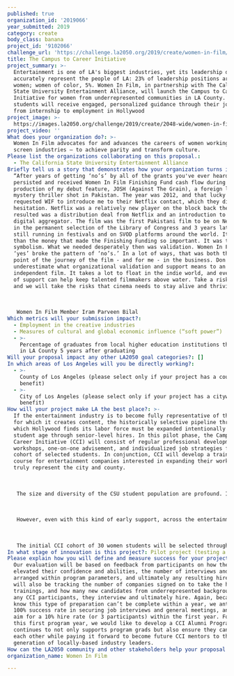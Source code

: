 ```yaml
---
published: true
organization_id: '2019066'
year_submitted: 2019
category: create
body_class: banana
project_id: '9102066'
challenge_url: 'https://challenge.la2050.org/2019/create/women-in-film/'
title: The Campus to Career Initiative
project_summary: >-
  Entertainment is one of LA's biggest industries, yet its leadership does not
  accurately represent the people of LA: 23% of leadership positions are held by
  women; women of color, 5%. Women In Film, in partnership with The California
  State University Entertainment Alliance, will launch the Campus to Career
  Initiative for women from underrepresented communities in LA County. These
  students will receive engaged, personalized guidance through their journeys
  from internship to employment in Hollywood
project_image: >-
  https://images.la2050.org/challenge/2019/create/2048-wide/women-in-film.jpg
project_video: ''
What does your organization do?: >-
  Women In Film advocates for and advances the careers of women working in the
  screen industries — to achieve parity and transform culture.
Please list the organizations collaborating on this proposal.:
  - The California State University Entertainment Alliance
Briefly tell us a story that demonstrates how your organization turns inspiration into impact.: >-
  “After years of getting ‘no’s’ by all of the grants you've ever heard of, we
  persisted and received Women In Film Finishing Fund cash flow during the post
  production of my debut feature, JOSH (Against The Grain), a foreign language
  mystery thriller shot in Pakistan. The year was 2012, and that lucky year, I
  requested WIF to introduce me to their Netflix contact, which they did without
  hesitation. Netflix was a relatively new player on the block back then. What
  resulted was a distribution deal from Netflix and an introduction to a bigger
  digital aggregator. The film was the first Pakistani film to be on Netflix, be
  in the permanent selection of the Library of Congress and 3 years later, it is
  still running in festivals and on SVOD platforms around the world. It was more
  than the money that made the Finishing Funding so important. It was the
  symbolism. What we needed desperately then was validation. Women In Film’s
  ‘yes’ broke the pattern of ‘no’s.’ In a lot of ways, that was both the tipping
  point of the journey of the film - and for me - in the business. Don't ever
  underestimate what organizational validation and support means to an
  independent film. It takes a lot to float in the indie world, and every chance
  of support can help keep talented filmmakers above water. Take a risk on us
  and we will take the risks that cinema needs to stay alive and thriving."
   
   
   
   Women In Film Member Iram Parveen Bilal
Which metrics will your submission impact?:
  - Employment in the creative industries
  - Measures of cultural and global economic influence (“soft power”)
  - >-
    Percentage of graduates from local higher education institutions that remain
    in LA County 5 years after graduating
Will your proposal impact any other LA2050 goal categories?: []
In which areas of Los Angeles will you be directly working?:
  - >-
    County of Los Angeles (please select only if your project has a countywide
    benefit)
  - >-
    City of Los Angeles (please select only if your project has a citywide
    benefit)
How will your project make LA the best place?: >-
  If the entertainment industry is to become fully representative of the world
  for which it creates content, the historically selective pipeline through
  which Hollywood finds its labor force must be expanded intentionally from
  student age through senior-level hires. In this pilot phase, the Campus to
  Career Initiative (CCI) will consist of regular professional development
  workshops, one-on-one advisement, and individualized job strategies for a
  cohort of selected students. In conjunction, CCI will develop a training
  course for entertainment companies interested in expanding their workforces to
  truly represent the city and county. 
   
   
   
   The size and diversity of the CSU student population are profound. In 2017, 484,297 students attended 23 campuses across the State with 127,366 of them in Los Angeles County. 21 of 23 CSU campuses are Hispanic Serving Institutions (HSIs) with at least a 25% Latinx student enrollment. CSU students largely come from California and mostly remain in the state after graduation, applying the skills and knowledge they have learned to help California’s economy thrive. Nearly 13,000 Cal State students are annually working towards entertainment arts and media focused degrees.
   
    
   
   However, even with this kind of early support, across the entertainment industry and ascending its chains of command, women of color remain underrepresented in all positions, especially positions of power. According to 2017 US Census Data, the City of Los Angeles is 50% women, and 72% communities of color. And in a telling example of the LA student population, CSULA is comprised of 58% women students and 94% students of color. In the 2019 report, “Inclusion in the Director’s Chair” by USC Annenberg’s Inclusion Initiative, data show that at the executive levels of the six largest entertainment companies, women make up only 23% of leadership (across C-suite, boards, and executive film teams) and women of color, 5%. 
   
   
   
   The initial CCI cohort of 30 women students will be selected through The CSUEA’s internship program and have a demonstrated interest in an executive career path. CCI will begin its curriculum design process in the early Fall of 2019 for both the workshops for students and trainings for companies. Student workshops will include basic skill building such as resumes and interviewing for entertainment, but also issues prioritized by WIF such as understanding gender bias and confidence building. Participant applications will open in late Fall, with the aim of selecting participants for the beginning of Spring semester 2020. The program for students will formally take place over one year. By the end of one year, participants will be equipped with a deep skill set to help them excel at interviews and internships, and will have had opportunities to put these skill set to use. Company trainings will be planned for a 2020 start as well, informed and partially delivered by CCI student participants, and delivered to companies partnering with The CSUEA.
In what stage of innovation is this project?: Pilot project (testing a new idea on a small scale to prove feasibility)
Please explain how you will define and measure success for your project.: >-
  Our evaluation will be based on feedback from participants on how the program
  elevated their confidence and abilities, the number of interviews and meetings
  arranged within program parameters, and ultimately any resulting hires. We
  will also be tracking the number of companies signed on to take the hiring
  trainings, and how many new candidates from underrepresented backgrounds, and
  any CCI participants, they interview and ultimately hire. Again, because we
  know this type of preparation can’t be complete within a year, we anticipate a
  100% success rate in securing job interviews and general meetings, and would
  aim for a 10% hire rate (or 3 participants) within the first year. Following
  this first program year, we would like to develop a CCI Alumni Program that
  continues to not only supports program grads but also ensure they can support
  each other while paying it forward to become future CCI mentors to the next
  generation of locally-based industry leaders.
How can the LA2050 community and other stakeholders help your proposal succeed?: []
organization_name: Women In Film

---
```

